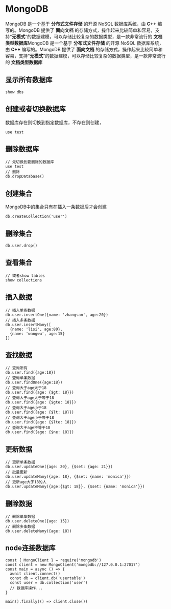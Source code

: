 # MongoDB

MongoDB 是一个基于 **分布式文件存储** 的开源 NoSQL 数据库系统，由 **C++** 编写的。MongoDB 提供了 **面向文档** 的存储方式，操作起来比较简单和容易，支持“**无模式**”的数据建模，可以存储比较复杂的数据类型，是一款非常流行的 **文档类型数据库**MongoDB 是一个基于 **分布式文件存储** 的开源 NoSQL 数据库系统，由 **C++** 编写的。MongoDB 提供了 **面向文档** 的存储方式，操作起来比较简单和容易，支持“**无模式**”的数据建模，可以存储比较复杂的数据类型，是一款非常流行的 **文档类型数据库**

## 显示所有数据库

```
show dbs
```

## 创建或者切换数据库

数据库存在则切换到指定数据库，不存在则创建，

```
use test
```

## 删除数据库

```
// 先切换到要删除的数据库
use test
// 删除
db.dropDatabase()
```

## 创建集合

MongoDB中的集合只有在插入一条数据后才会创建

```
db.createCollection('user')
```

## 删除集合

```
db.user.drop()
```

## 查看集合

```
// 或者show tables
show collections

```

## 插入数据

```
// 插入单条数据
db.user.insertOne({name: 'zhangsan', age:20})
// 插入多条数据
db.user.insertMany([
  {name: 'lisi', age:80},
  {name: 'wangwu', age:15}
])

```

## 查找数据

```
// 查询所有
db.user.find({age:18})
// 查询单条数据
db.user.findOne({age:18})
// 查询大于age大于18
db.user.find({age: {$gt: 18}})
// 查询大于age大于等于18
db.user.find({age: {$gte: 18}})
// 查询大于age小于18
db.user.find({age: {$lt: 18}})
// 查询大于age小于等于18
db.user.find({age: {$lte: 18}})
// 查询大于age不等于18
db.user.find({age: {$ne: 18}})
```

## 更新数据

```
// 更新单条数据
db.user.updateOne({age: 20}, {$set: {age: 21}})
// 批量更新
db.user.updateMany({age: 18}, {$set: {name: 'monica'}})
// 更新age大于18的人
db.user.updateMany({age:{$gt: 18}}, {$set: {name: 'monica'}})
```

## 删除数据

```
// 删除单条数据
db.user.deleteOne({age: 15})
// 删除多条数据
db.user.deleteMany({age: 18})
```

## node连接数据库

```
const { MongoClient } = require('mongodb')
const client = new MongoClient('mongodb://127.0.0.1:27017')
const main = async () => {
  await client.connect()
  const db = client.db('usertable')
  const user = db.collection('user')
  // 数据库操作...
}

main().finally(() => client.close())
```

